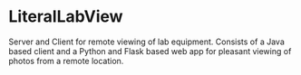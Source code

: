 LiteralLabView
==============

Server and Client for remote viewing of lab equipment. Consists of a Java based client and a Python and Flask based web app for pleasant viewing of photos from a remote location.